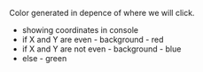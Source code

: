 Color generated in depence of where we will click.

- showing coordinates in console
- if  X and Y are even - background - red
- if  X and Y are not even - background - blue
- else - green
